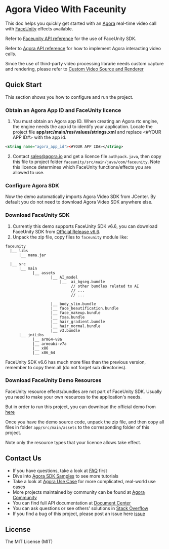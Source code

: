 # Agora Video With Faceunity

This doc helps you quickly get started with an [Agora](www.agora.io) real-time video call with [FaceUnity](http://www.faceunity.com) effects available.

Refer to [Faceunity API reference](http://www.faceunity.com/docs_develop) for the use of FaceUnity SDK.

Refer to [Agora API reference](https://docs.agora.io/en/Interactive%20Broadcast/API%20Reference/java/index.html) for how to implement Agora interacting video calls.

Since the use of third-party video processing librarie needs custom capture and rendering, please refer to [Custom Video Source and Renderer](https://docs.agora.io/en/Interactive%20Broadcast/custom_video_android?platform=Android)


## Quick Start
This section shows you how to configure and run the project.

### Obtain an Agora App ID and FaceUnity licence
1. You must obtain an Agora app ID. When creating an Agora rtc engine, the engine needs the app id to identify your application.
Locate the project file **app/src/main/res/values/strings.xml** and replace <#YOUR APP ID#> with the app id.

```xml
<string name="agora_app_id"><#YOUR APP ID#></string>
```
2. Contact sales@agora.io and get a licence file `authpack.java`, then copy this file to project folder `faceunity/src/main/java/com/faceunity`. Note this licence determines which FaceUnity functions/effects you are allowed to use. 

### Configure Agora SDK

Now the demo automatically imports Agora Video SDK from JCenter. By default you do not need to download Agora Video SDK anywhere else.

### Download FaceUnity SDK

1. Currently this demo supports FaceUnity SDK v6.6, you can download FaceUnity SDK from [Official Release v6.6](https://github.com/Faceunity/FULiveDemoDroid/releases/download/v6.6/Faceunity-Android-v6.6.zip).
2. Unpack the zip file, copy files to `faceunity` module like:
```
faceunity
  |__ libs
      |__ nama.jar

  |__ src
      |__ main
            |__ assets
                    |__ AI_model
                        |__  ai_bgseg.bundle
                             // other bundles related to AI
                             // ...
                             // ... 

                    |__ body_slim.bundle
                    |__ face_beautification.bundle
                    |__ face_makeup.bundle
                    |__ fxaa.bundle
                    |__ hair_gradient.bundle
                    |__ hair_normal.bundle
                    |__ v3.bundle
      |__ jniLibs
            |__ arm64-v8a
            |__ armeabi-v7a
            |__ x86
            |__ x86_64
```

FaceUnity SDK v6.6 has much more files than the previous version, remember to copy them all (do not forget sub directories).

### Download FaceUnity Demo Resources

FaceUnity resource effects/bundles are not part of FaceUnity SDK. Usually you need to make your own resources to the application's needs. 

But in order to run this project, you can download the official demo from [here](https://github.com/Faceunity/FULiveDemoDroid)

Once you have the demo source code, unpack the zip file, and then copy all files in folder `app/src/main/assets` to the corresponding folder of this project.

Note only the resource types that your licence allows take effect. 

## Contact Us

- If you have questions, take a look at [FAQ](https://docs.agora.io/cn/faq) first
- Dive into [Agora SDK Samples](https://github.com/AgoraIO) to see more tutorials
- Take a look at [Agora Use Case](https://github.com/AgoraIO-usecase) for more complicated, real-world use cases
- More projects maintained by community can be found at [Agora Community](https://github.com/AgoraIO-Community)
- You can find full API documentation at [Document Center](https://docs.agora.io/en/)
- You can ask questions or see others' solutions in [Stack Overflow](https://stackoverflow.com/questions/tagged/agora.io)
- If you find a bug of this project, please post an issue here [issue](https://github.com/AgoraIO/FaceUnity/issues)

## License

The MIT License (MIT)
